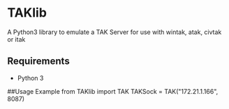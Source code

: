# TAKlib
A Python3 library to emulate a TAK Server for use with wintak, atak, civtak or itak

## Requirements
- Python 3

##Usage Example
    from TAKlib import TAK
    TAKSock = TAK("172.21.1.166", 8087)
